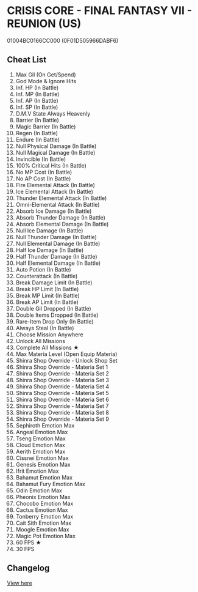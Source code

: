 # CRISIS CORE - FINAL FANTASY VII - REUNION (US)
01004BC0166CC000 (0F01D505966DABF6)

## Cheat List
1. Max Gil (On Get/Spend)
1. God Mode & Ignore Hits
1. Inf. HP (In Battle)
1. Inf. MP (In Battle)
1. Inf. AP (In Battle)
1. Inf. SP (In Battle)
1. D.M.V State Always Heavenly
1. Barrier (In Battle)
1. Magic Barrier (In Battle)
1. Regen (In Battle)
1. Endure (In Battle)
1. Null Physical Damage (In Battle)
1. Null Magical Damage (In Battle)
1. Invincible (In Battle)
1. 100% Critical Hits (In Battle)
1. No MP Cost (In Battle)
1. No AP Cost (In Battle)
1. Fire Elemental Attack (In Battle)
1. Ice Elemental Attack (In Battle)
1. Thunder Elemental Attack (In Battle)
1. Omni-Elemental Attack (In Battle)
1. Absorb Ice Damage (In Battle)
1. Absorb Thunder Damage (In Battle)
1. Absorb Elemental Damage (In Battle)
1. Null Ice Damage (In Battle)
1. Null Thunder Damage (In Battle)
1. Null Elemental Damage (In Battle)
1. Half Ice Damage (In Battle)
1. Half Thunder Damage (In Battle)
1. Half Elemental Damage (In Battle)
1. Auto Potion (In Battle)
1. Counterattack (In Battle)
1. Break Damage Limit (In Battle)
1. Break HP Limit (In Battle)
1. Break MP Limit (In Battle)
1. Break AP Limit (In Battle)
1. Double Gil Dropped (In Battle)
1. Double Items Dropped (In Battle)
1. Rare-Item Drop Only (In Battle)
1. Always Steal (In Battle)
1. Choose Mission Anywhere
1. Unlock All Missions
1. Complete All Missions ★
1. Max Materia Level (Open Equip Materia)
1. Shinra Shop Override - Unlock Shop Set
1. Shinra Shop Override - Materia Set 1
1. Shinra Shop Override - Materia Set 2
1. Shinra Shop Override - Materia Set 3
1. Shinra Shop Override - Materia Set 4
1. Shinra Shop Override - Materia Set 5
1. Shinra Shop Override - Materia Set 6
1. Shinra Shop Override - Materia Set 7
1. Shinra Shop Override - Materia Set 8
1. Shinra Shop Override - Materia Set 9
1. Sephiroth Emotion Max
1. Angeal Emotion Max
1. Tseng Emotion Max
1. Cloud Emotion Max
1. Aerith Emotion Max
1. Cissnei Emotion Max
1. Genesis Emotion Max
1. Ifrit Emotion Max
1. Bahamut Emotion Max
1. Bahamut Fury Emotion Max
1. Odin Emotion Max
1. Pheonix Emotion Max
1. Chocobo Emotion Max
1. Cactus Emotion Max
1. Tonberry Emotion Max
1. Cait Sith Emotion Max
1. Moogle Emotion Max
1. Magic Pot Emotion Max
1. 60 FPS ★
1. 30 FPS

## Changelog
[View here](./CHANGELOG.md)
